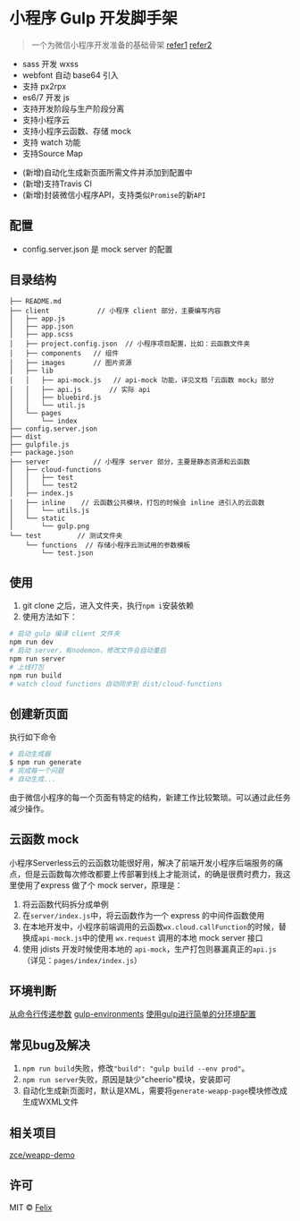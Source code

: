 # 小程序 Gulp 开发脚手架

> 一个为微信小程序开发准备的基础骨架
[refer1](https://github.com/ksky521/gulp-wxapp-boilerplate)
[refer2](https://github.com/zce/weapp-boilerplate.git)


* sass 开发 wxss
* webfont 自动 base64 引入
* 支持 px2rpx
* es6/7 开发 js
* 支持开发阶段与生产阶段分离
* 支持小程序云
* 支持小程序云函数、存储 mock
* 支持 watch 功能
* 支持Source Map
<!-- 新增特性2018/10/13 -->
* (新增)自动化生成新页面所需文件并添加到配置中
* (新增)支持Travis CI
* (新增)封装微信小程序API，支持类似`Promise`的新`API`

## 配置

* config.server.json 是 mock server 的配置

## 目录结构

```
├── README.md
├── client            // 小程序 client 部分，主要编写内容
│   ├── app.js
│   ├── app.json
│   ├── app.scss
│   ├── project.config.json  // 小程序项目配置，比如：云函数文件夹
│   ├── components   // 组件
│   ├── images       // 图片资源
│   ├── lib
│   │   ├── api-mock.js   // api-mock 功能，详见文档「云函数 mock」部分
│   │   ├── api.js       // 实际 api
│   │   ├── bluebird.js
│   │   └── util.js
│   └── pages
│       └── index
├── config.server.json
├── dist
├── gulpfile.js
├── package.json
├── server           // 小程序 server 部分，主要是静态资源和云函数
│   ├── cloud-functions
│   │   ├── test
│   │   └── test2
│   ├── index.js
│   ├── inline    // 云函数公共模块，打包的时候会 inline 进引入的云函数
│   │   └── utils.js
│   └── static
│       └── gulp.png
└── test         // 测试文件夹
    └── functions  // 存储小程序云测试用的参数模板
        └── test.json
```

## 使用
1. git clone 之后，进入文件夹，执行`npm i`安装依赖
2. 使用方法如下：

```bash
# 启动 gulp 编译 client 文件夹
npm run dev
# 启动 server，有nodemon，修改文件会自动重启
npm run server
# 上线打包
npm run build
# watch cloud functions 自动同步到 dist/cloud-functions
```

## 创建新页面

执行如下命令

```bash
# 启动生成器
$ npm run generate
# 完成每一个问题
# 自动生成...
```

由于微信小程序的每一个页面有特定的结构，新建工作比较繁琐。可以通过此任务减少操作。

## 云函数 mock
小程序Serverless云的云函数功能很好用，解决了前端开发小程序后端服务的痛点，但是云函数每次修改都要上传部署到线上才能测试，的确是很费时费力，我这里使用了express 做了个 mock server，原理是：

1. 将云函数代码拆分成单例
2. 在`server/index.js`中，将云函数作为一个 express 的中间件函数使用
3. 在本地开发中，小程序前端调用的云函数`wx.cloud.callFunction`的时候，替换成`api-mock.js`中的使用 `wx.request` 调用的本地 mock server 接口
4. 使用 jdists 开发时候使用本地的 `api-mock`，生产打包则暴漏真正的`api.js`（详见：`pages/index/index.js`）


## 环境判断

[从命令行传递参数](https://www.gulpjs.com.cn/docs/recipes/pass-arguments-from-cli/)
[gulp-environments](https://www.npmjs.com/package/gulp-environments)
[使用gulp进行简单的分环境配置](https://segmentfault.com/a/1190000004138375?_ea=503865)


## 常见bug及解决

1. `npm run build`失败，修改`"build": "gulp build --env prod"`。
2. `npm run server`失败，原因是缺少"cheerio"模块，安装即可
3. 自动化生成新页面时，默认是XML，需要将`generate-weapp-page`模块修改成生成WXML文件

## 相关项目

[zce/weapp-demo](https://github.com/zce/weapp-demo)

## 许可

MIT &copy; [Felix]()
